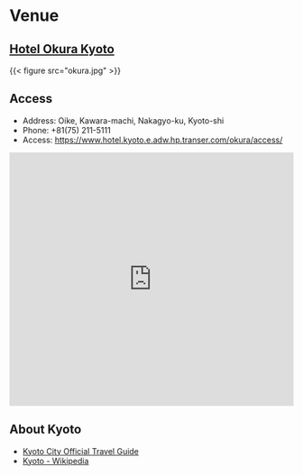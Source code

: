 # Venue

## [Hotel Okura Kyoto](https://www.hotel.kyoto.e.adw.hp.transer.com/okura/)

{{< figure src="okura.jpg" >}}

## Access

- Address: Oike, Kawara-machi, Nakagyo-ku, Kyoto-shi
- Phone: +81(75) 211-5111
- Access: https://www.hotel.kyoto.e.adw.hp.transer.com/okura/access/
<iframe src="https://www.google.com/maps/embed?pb=!1m18!1m12!1m3!1d3267.7959289054!2d135.76728346548896!3d35.011813223999255!2m3!1f0!2f0!3f0!3m2!1i1024!2i768!4f13.1!3m3!1m2!1s0x6001088d630de605%3A0xab5683836afc0ba9!2z5Lqs6YO944Ob44OG44Or44Kq44O844Kv44Op!5e0!3m2!1sja!2sjp!4v1539851302828" width="100%" height="450" style="border:0;" allowfullscreen="" loading="lazy" referrerpolicy="no-referrer-when-downgrade"></iframe>


## About Kyoto

- [Kyoto City Official Travel Guide](https://kyoto.travel/en/)
- [Kyoto - Wikipedia](https://en.wikipedia.org/wiki/Kyoto)